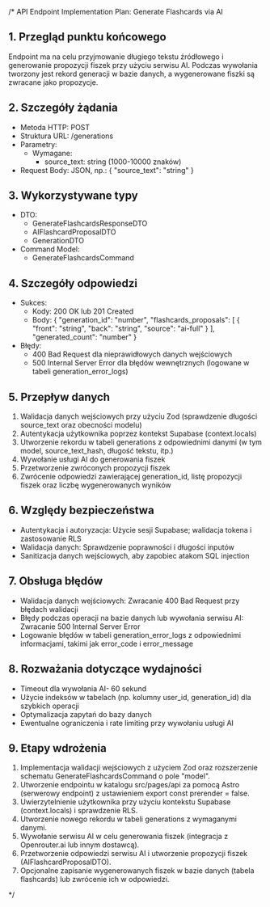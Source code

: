 /\*
API Endpoint Implementation Plan: Generate Flashcards via AI

## 1. Przegląd punktu końcowego

Endpoint ma na celu przyjmowanie długiego tekstu źródłowego i generowanie propozycji fiszek przy użyciu serwisu AI. Podczas wywołania tworzony jest rekord generacji w bazie danych, a wygenerowane fiszki są zwracane jako propozycje.

## 2. Szczegóły żądania

- Metoda HTTP: POST
- Struktura URL: /generations
- Parametry:
  - Wymagane:
    - source_text: string (1000-10000 znaków)
- Request Body: JSON, np.:
  {
  "source_text": "string"
  }

## 3. Wykorzystywane typy

- DTO:
  - GenerateFlashcardsResponseDTO
  - AIFlashcardProposalDTO
  - GenerationDTO
- Command Model:
  - GenerateFlashcardsCommand

## 4. Szczegóły odpowiedzi

- Sukces:
  - Kody: 200 OK lub 201 Created
  - Body:
    {
    "generation_id": "number",
    "flashcards_proposals": [
    {
    "front": "string",
    "back": "string",
    "source": "ai-full"
    }
    ],
    "generated_count": "number"
    }
- Błędy:
  - 400 Bad Request dla nieprawidłowych danych wejściowych
  - 500 Internal Server Error dla błędów wewnętrznych (logowane w tabeli generation_error_logs)

## 5. Przepływ danych

1. Walidacja danych wejściowych przy użyciu Zod (sprawdzenie długości source_text oraz obecności modelu)
2. Autentykacja użytkownika poprzez kontekst Supabase (context.locals)
3. Utworzenie rekordu w tabeli generations z odpowiednimi danymi (w tym model, source_text_hash, długość tekstu, itp.)
4. Wywołanie usługi AI do generowania fiszek
5. Przetworzenie zwróconych propozycji fiszek
6. Zwrócenie odpowiedzi zawierającej generation_id, listę propozycji fiszek oraz liczbę wygenerowanych wyników

## 6. Względy bezpieczeństwa

- Autentykacja i autoryzacja: Użycie sesji Supabase; walidacja tokena i zastosowanie RLS
- Walidacja danych: Sprawdzenie poprawności i długości inputów
- Sanitizacja danych wejściowych, aby zapobiec atakom SQL injection

## 7. Obsługa błędów

- Walidacja danych wejściowych: Zwracanie 400 Bad Request przy błędach walidacji
- Błędy podczas operacji na bazie danych lub wywołania serwisu AI: Zwracanie 500 Internal Server Error
- Logowanie błędów w tabeli generation_error_logs z odpowiednimi informacjami, takimi jak error_code i error_message

## 8. Rozważania dotyczące wydajności

- Timeout dla wywołania AI- 60 sekund
- Użycie indeksów w tabelach (np. kolumny user_id, generation_id) dla szybkich operacji
- Optymalizacja zapytań do bazy danych
- Ewentualne ograniczenia i rate limiting przy wywołaniu usługi AI

## 9. Etapy wdrożenia

1. Implementacja walidacji wejściowych z użyciem Zod oraz rozszerzenie schematu GenerateFlashcardsCommand o pole "model".
2. Utworzenie endpointu w katalogu src/pages/api za pomocą Astro (serwerowy endpoint) z ustawieniem export const prerender = false.
3. Uwierzytelnienie użytkownika przy użyciu kontekstu Supabase (context.locals) i sprawdzenie RLS.
4. Utworzenie nowego rekordu w tabeli generations z wymaganymi danymi.
5. Wywołanie serwisu AI w celu generowania fiszek (integracja z Openrouter.ai lub innym dostawcą).
6. Przetworzenie odpowiedzi serwisu AI i utworzenie propozycji fiszek (AIFlashcardProposalDTO).
7. Opcjonalne zapisanie wygenerowanych fiszek w bazie danych (tabela flashcards) lub zwrócenie ich w odpowiedzi.

\*/
